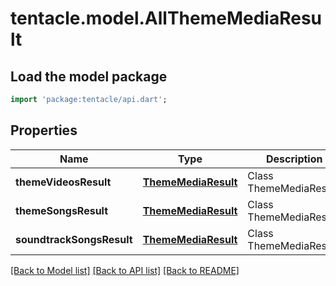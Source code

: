 # tentacle.model.AllThemeMediaResult

## Load the model package
```dart
import 'package:tentacle/api.dart';
```

## Properties
Name | Type | Description | Notes
------------ | ------------- | ------------- | -------------
**themeVideosResult** | [**ThemeMediaResult**](ThemeMediaResult.md) | Class ThemeMediaResult. | [optional] 
**themeSongsResult** | [**ThemeMediaResult**](ThemeMediaResult.md) | Class ThemeMediaResult. | [optional] 
**soundtrackSongsResult** | [**ThemeMediaResult**](ThemeMediaResult.md) | Class ThemeMediaResult. | [optional] 

[[Back to Model list]](../README.md#documentation-for-models) [[Back to API list]](../README.md#documentation-for-api-endpoints) [[Back to README]](../README.md)


